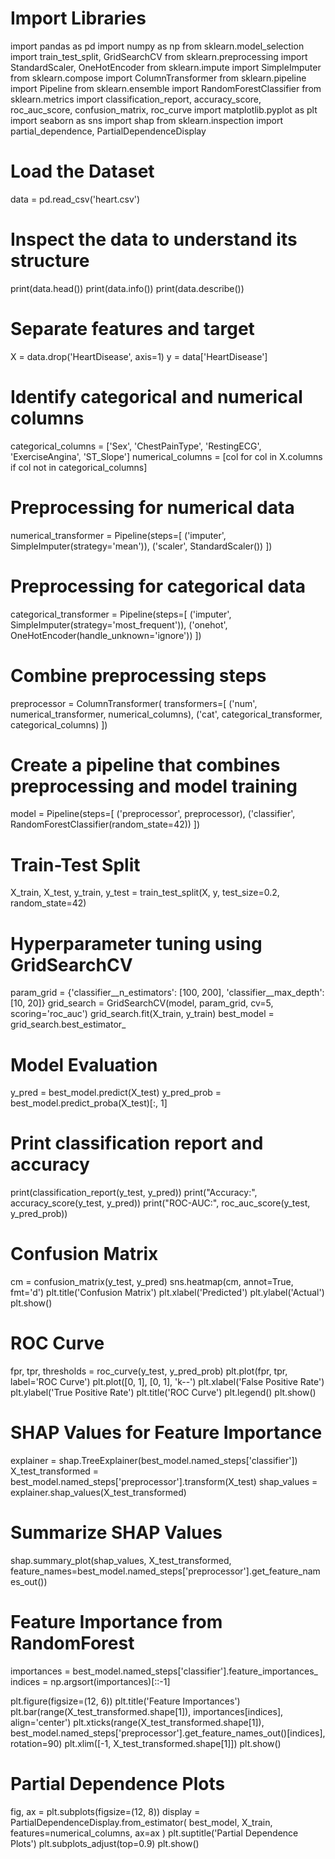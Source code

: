# Import Libraries
import pandas as pd
import numpy as np
from sklearn.model_selection import train_test_split, GridSearchCV
from sklearn.preprocessing import StandardScaler, OneHotEncoder
from sklearn.impute import SimpleImputer
from sklearn.compose import ColumnTransformer
from sklearn.pipeline import Pipeline
from sklearn.ensemble import RandomForestClassifier
from sklearn.metrics import classification_report, accuracy_score, roc_auc_score, confusion_matrix, roc_curve
import matplotlib.pyplot as plt
import seaborn as sns
import shap
from sklearn.inspection import partial_dependence, PartialDependenceDisplay

# Load the Dataset
data = pd.read_csv('heart.csv')

# Inspect the data to understand its structure
print(data.head())
print(data.info())
print(data.describe())

# Separate features and target
X = data.drop('HeartDisease', axis=1)
y = data['HeartDisease']

# Identify categorical and numerical columns
categorical_columns = ['Sex', 'ChestPainType', 'RestingECG', 'ExerciseAngina', 'ST_Slope']
numerical_columns = [col for col in X.columns if col not in categorical_columns]

# Preprocessing for numerical data
numerical_transformer = Pipeline(steps=[
    ('imputer', SimpleImputer(strategy='mean')),
    ('scaler', StandardScaler())
])

# Preprocessing for categorical data
categorical_transformer = Pipeline(steps=[
    ('imputer', SimpleImputer(strategy='most_frequent')),
    ('onehot', OneHotEncoder(handle_unknown='ignore'))
])

# Combine preprocessing steps
preprocessor = ColumnTransformer(
    transformers=[
        ('num', numerical_transformer, numerical_columns),
        ('cat', categorical_transformer, categorical_columns)
    ])

# Create a pipeline that combines preprocessing and model training
model = Pipeline(steps=[
    ('preprocessor', preprocessor),
    ('classifier', RandomForestClassifier(random_state=42))
])

# Train-Test Split
X_train, X_test, y_train, y_test = train_test_split(X, y, test_size=0.2, random_state=42)

# Hyperparameter tuning using GridSearchCV
param_grid = {'classifier__n_estimators': [100, 200], 'classifier__max_depth': [10, 20]}
grid_search = GridSearchCV(model, param_grid, cv=5, scoring='roc_auc')
grid_search.fit(X_train, y_train)
best_model = grid_search.best_estimator_

# Model Evaluation
y_pred = best_model.predict(X_test)
y_pred_prob = best_model.predict_proba(X_test)[:, 1]

# Print classification report and accuracy
print(classification_report(y_test, y_pred))
print("Accuracy:", accuracy_score(y_test, y_pred))
print("ROC-AUC:", roc_auc_score(y_test, y_pred_prob))

# Confusion Matrix
cm = confusion_matrix(y_test, y_pred)
sns.heatmap(cm, annot=True, fmt='d')
plt.title('Confusion Matrix')
plt.xlabel('Predicted')
plt.ylabel('Actual')
plt.show()

# ROC Curve
fpr, tpr, thresholds = roc_curve(y_test, y_pred_prob)
plt.plot(fpr, tpr, label='ROC Curve')
plt.plot([0, 1], [0, 1], 'k--')
plt.xlabel('False Positive Rate')
plt.ylabel('True Positive Rate')
plt.title('ROC Curve')
plt.legend()
plt.show()

# SHAP Values for Feature Importance
explainer = shap.TreeExplainer(best_model.named_steps['classifier'])
X_test_transformed = best_model.named_steps['preprocessor'].transform(X_test)
shap_values = explainer.shap_values(X_test_transformed)

# Summarize SHAP Values
shap.summary_plot(shap_values, X_test_transformed, feature_names=best_model.named_steps['preprocessor'].get_feature_names_out())

# Feature Importance from RandomForest
importances = best_model.named_steps['classifier'].feature_importances_
indices = np.argsort(importances)[::-1]

plt.figure(figsize=(12, 6))
plt.title('Feature Importances')
plt.bar(range(X_test_transformed.shape[1]), importances[indices], align='center')
plt.xticks(range(X_test_transformed.shape[1]), best_model.named_steps['preprocessor'].get_feature_names_out()[indices], rotation=90)
plt.xlim([-1, X_test_transformed.shape[1]])
plt.show()

# Partial Dependence Plots
fig, ax = plt.subplots(figsize=(12, 8))
display = PartialDependenceDisplay.from_estimator(
    best_model,
    X_train,
    features=numerical_columns,
    ax=ax
)
plt.suptitle('Partial Dependence Plots')
plt.subplots_adjust(top=0.9)
plt.show()
